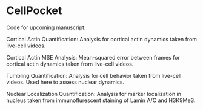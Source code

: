 # CellPocket

Code for upcoming manuscript.

Cortical Actin Quantification: Analysis for cortical actin dynamics taken from live-cell videos.

Cortical Actin MSE Analysis: Mean-squared error between frames for cortical actin dynamics taken from live-cell videos.

Tumbling Quantification: Analysis for cell behavior taken from live-cell videos. Used here to assess nuclear dynamics. 

Nuclear Localization Quantification: Analysis for marker localization in nucleus taken from immunoflurescent staining of Lamin A/C and H3K9Me3.
